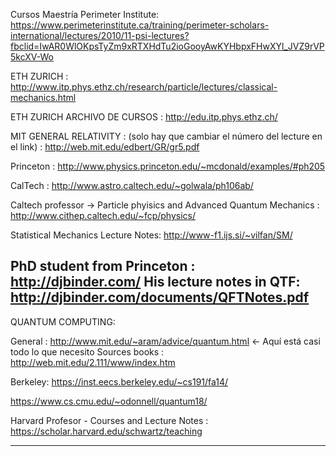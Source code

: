 Cursos Maestría Perimeter Institute: https://www.perimeterinstitute.ca/training/perimeter-scholars-international/lectures/2010/11-psi-lectures?fbclid=IwAR0WlOKpsTyZm9xRTXHdTu2ioGooyAwKYHbpxFHwXYl_JVZ9rVP5kcXV-Wo

ETH ZURICH : http://www.itp.phys.ethz.ch/research/particle/lectures/classical-mechanics.html

ETH ZURICH ARCHIVO DE CURSOS : http://edu.itp.phys.ethz.ch/

MIT GENERAL RELATIVITY : (solo hay que cambiar el número del lecture en el link) : http://web.mit.edu/edbert/GR/gr5.pdf

Princeton : http://www.physics.princeton.edu/~mcdonald/examples/#ph205

CalTech : http://www.astro.caltech.edu/~golwala/ph106ab/

Caltech professor -> Particle phyisics and Advanced Quantum Mechanics : http://www.cithep.caltech.edu/~fcp/physics/

Statistical Mechanics Lecture Notes: http://www-f1.ijs.si/~vilfan/SM/

PhD student from Princeton : http://djbinder.com/
His lecture notes in QTF: http://djbinder.com/documents/QFTNotes.pdf
----------------------------------------------------------------------------------------------------------
QUANTUM COMPUTING:

General : http://www.mit.edu/~aram/advice/quantum.html  <- Aquí está casi todo lo que necesito 
Sources books : http://web.mit.edu/2.111/www/index.htm

Berkeley: https://inst.eecs.berkeley.edu/~cs191/fa14/  

https://www.cs.cmu.edu/~odonnell/quantum18/

Harvard Profesor - Courses and Lecture Notes : https://scholar.harvard.edu/schwartz/teaching

----------------------------------------------------------------------------------------------------------
